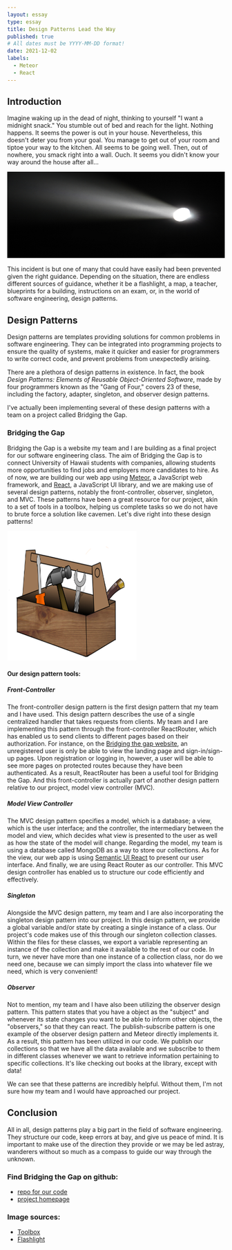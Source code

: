 ```yaml
---
layout: essay
type: essay
title: Design Patterns Lead the Way
published: true
# All dates must be YYYY-MM-DD format!
date: 2021-12-02
labels:
  - Meteor
  - React
---
```


## Introduction

Imagine waking up in the dead of night, thinking to yourself "I want a midnight snack." You stumble out of bed and reach for the light. Nothing happens. It seems the power is out in your house. Nevertheless, this doesn't deter you from your goal. You manage to get out of your room and tiptoe your way to the kitchen. All seems to be going well. Then, out of nowhere, you smack right into a wall. Ouch. It seems you didn't know your way around the house after all...

<img class="ui image" src="../img/essays/flashlight.png" height="200" width="800">

This incident is but one of many that could have easily had been prevented given the right guidance. Depending on the situation, there are endless different sources of guidance, whether it be a flashlight, a map, a teacher, blueprints for a building, instructions on an exam, or, in the world of software engineering, design patterns.

## Design Patterns

Design patterns are templates providing solutions for common problems in software engineering. They can be integrated into programming projects to ensure the quality of systems, make it quicker and easier for programmers to write correct code, and prevent problems from unexpectedly arising.  

There are a plethora of design patterns in existence. In fact, the book *Design Patterns: Elements of Reusable Object-Oriented Software*, made by four programmers known as the "Gang of Four," covers 23 of these, including the factory, adapter, singleton, and observer design patterns.

I've actually been implementing several of these design patterns with a team on a project called Bridging the Gap.

### Bridging the Gap
Bridging the Gap is a website my team and I are building as a final project for our software engineering class. The aim of Bridging the Gap is to connect University of Hawaii students with companies, allowing students more opportunities to find jobs and employers more candidates to hire. As of now, we are building our web app using [Meteor](https://www.meteor.com/), a JavaScript web framework, and [React](https://reactjs.org/), a JavaScript UI library, and we are making use of several design patterns, notably the front-controller, observer, singleton, and MVC. These patterns have been a great resource for our project, akin to a set of tools in a toolbox, helping us complete tasks so we do not have to brute force a solution like cavemen. Let's dive right into these design patterns!

<img class="ui image" src="../img/essays/toolbox.png" height="300" width="300">

#### Our design pattern tools:
##### Front-Controller
The front-controller design pattern is the first design pattern that my team and I have used. This design pattern describes the use of a single centralized handler that takes requests from clients. My team and I are implementing this pattern through the front-controller ReactRouter, which has enabled us to send clients to different pages based on their authorization. For instance, on the [Bridging the gap website](https://bridging-the-gap.xyz/#/), an unregistered user is only be able to view the landing page and sign-in/sign-up pages. Upon registration or logging in, however, a user will be able to see more pages on protected routes because they have been authenticated. As a result, ReactRouter has been a useful tool for Bridging the Gap. And this front-controller is actually part of another design pattern relative to our project, model view controller (MVC).
##### Model View Controller
The MVC design pattern specifies a model, which is a database; a view, which is the user interface; and the controller, the intermediary between the model and view, which decides what view is presented to the user as well as how the state of the model will change. Regarding the model, my team is using a database called MongoDB as a way to store our collections. As for the view, our web app is using [Semantic UI React](https://react.semantic-ui.com/) to present our user interface. And finally, we are using React Router as our controller. This MVC design controller has enabled us to structure our code efficiently and effectively.
##### Singleton
Alongside the MVC design pattern, my team and I are also incorporating the singleton design pattern into our project. In this design pattern, we provide a global variable and/or state by creating a single instance of a class. Our project's code makes use of this through our singleton collection classes. Within the files for these classes, we export a variable representing an instance of the collection and make it available to the rest of our code. In turn, we never have more than one instance of a collection class, nor do we need one, because we can simply import the class into whatever file we need, which is very convenient!
##### Observer
Not to mention, my team and I have also been utilizing the observer design pattern. This pattern states that you have a object as the "subject" and whenever its state changes you want to be able to inform other objects, the "observers," so that they can react. The publish-subscribe pattern is one example of the observer design pattern and Meteor directly implements it. As a result, this pattern has been utilized in our code. We publish our collections so that we have all the data available and we subscribe to them in different classes whenever we want to retrieve information pertaining to specific collections. It's like checking out books at the library, except with data! 

We can see that these patterns are incredibly helpful. Without them, I'm not sure how my team and I would have approached our project.

## Conclusion
All in all, design patterns play a big part in the field of software engineering. They structure our code, keep errors at bay, and give us peace of mind. It is important to make use of the direction they provide or we may be led astray, wanderers without so much as a compass to guide our way through the unknown.

### Find Bridging the Gap on github:
- [repo for our code](https://github.com/bridging-the-gap/bridging-the-gap)
- [project homepage](https://bridging-the-gap.github.io/)

### Image sources:
- [Toolbox](https://pixabay.com/illustrations/toolbox-tool-box-construction-work-2727391/)
- [Flashlight](https://boxofcrayons.com/boc/wp-content/uploads/2011/11/torch-light2.jpg)
